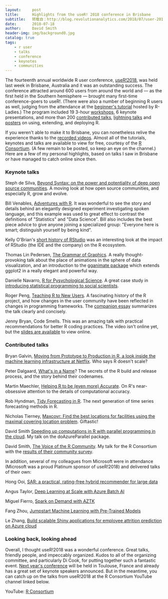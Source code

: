 ```yaml
---
layout:     post
title:      Highlights from the useR! 2018 conference in Brisbane
subtitle:   转载自：http://blog.revolutionanalytics.com/2018/07/user-2018-recap.html
date:       2018-07-18
author:     David Smith
header-img: img/background0.jpg
catalog: true
tags:
    - r user
    - talks
    - conference
    - keynotes
    - communities
---
```


The fourteenth annual worldwide R user conference, [useR!2018](https://www.r-project.org/conferences.html), was held last week in Brisbane, Australia and it was an outstanding success. The conference attracted around 600 users from around the world and — as the first held in the Southern hemisphere — brought many first-time conference-goers to useR!. (There were also a number of beginning R users as well, judging from the attendance at the [beginner's tutorial](https://www.youtube.com/watch?v=AmqxVDlfKQY) hosted by R-Ladies.) The program included 19 3-hour [workshops](https://user2018.r-project.org/tutorials), 6 keynote presentations, and more than 200 [contributed talks](https://user2018.r-project.org/schedule), [lightning talks](https://user2018.r-project.org/lightning) and [posters](https://user2018.r-project.org/poster) on using, extending, and deploying R.

If you weren't able to make it to Brisbane, you can nonetheless relive the experience thanks to the [recorded videos](https://www.youtube.com/channel/UC_R5smHVXRYGhZYDJsnXTwg/videos). Almost all of the tutorials, keynotes and talks are available to view for free, courtesy of the [R Consortium](https://www.r-consortium.org/). (A few remain to be posted, so keep an eye on the channel.) Here are a few of my personal highlights, based on talks I saw in Brisbane or have managed to catch online since then.

### Keynote talks

Steph de Silva, [Beyond Syntax: on the power and potentiality of deep open source communities](https://www.youtube.com/watch?v=27FxbDtCFoc). A moving look at how open source communities, and especially R, grow and evolve.

Bill Venables, [Adventures with R](https://www.youtube.com/watch?v=NNCD5g-wI9U). It was wonderful to see the story and details behind an elegantly designed experiment investigating spoken language, and this example was used to great effect to contrast the definitions of "Statistics" and "Data Science". Bill also includes the best piece advice to give anyone joining a specialized group: "Everyone here is smart; distinguish yourself by being kind".

Kelly O'Brian's [short history of RStudio](https://www.youtube.com/watch?v=m1yYu-MmgJw) was an interesting look at the impact of RStudio (the IDE and the company) on the R ecosystem.   

Thomas Lin Pedersen, [The Grammar of Graphics](https://www.youtube.com/watch?v=21ZWDrTukEs). A really thought-provoking talk about the place of animations in the sphere of data visualization, and an introduction to the [gganimate package](https://github.com/thomasp85/gganimate) which extends ggplot2 in a really elegant and powerful way.

Danielle Navarro, [R for Pysychological Science](https://www.youtube.com/watch?v=xFkEbYk0C0Q). A great case study in [introducing statistical programming to social scientists](http://compcogscisydney.org/learning-statistics-with-r).

Roger Peng, [Teaching R to New Users](https://www.youtube.com/watch?v=5033jBHFiHE&feature=youtu.be https://simplystatistics.org/2018/07/12/use-r-keynote-2018/). A fascinating history of the R project, and how changes in the user community have been reflected in changes in programming frameworks. The [companion essay](https://simplystatistics.org/2018/07/12/use-r-keynote-2018) summarizes the talk clearly and concisely.

Jenny Bryan, Code Smells. This was an amazing talk with practical recommendations for better R coding practices. The video isn't online yet, but the [slides are available](https://speakerdeck.com/jennybc/code-smells-and-feels) to view online.

### Contributed talks

Bryan Galvin, [Moving from Prototype to Production in R, a look inside the machine learning infrastructure at Netflix](https://www.youtube.com/watch?v=dLKky1xIxtc). Who says R doesn't scale?

Peter Dalgaard, [What's in a Name](https://www.youtube.com/watch?v=z1vTSdRolgI)? The secrets of the R build and release process, and the story behind their codenames.

Martin Maechler, [Helping R to be (even more) Accurate](https://www.youtube.com/watch?v=3Bu7QUxzIbA). On R's near-obsessive attention to the details of computational accuracy.

Rob Hyndman, [Tidy Forecasting in R](https://www.youtube.com/watch?v=MemnYSGeJ34). The next generation of time series forecasting methods in R. 

Nicholas Tierney, [Maxcovr: Find the best locations for facilities using the maximal covering location problem](https://www.youtube.com/watch?v=sA8ItKmdwjM). Giftastic!

David Smith [Speeding up computations in R with parallel programming in the cloud](https://www.youtube.com/watch?v=x7Kyp4cb7wk). My talk on the doAzureParallel package.

David Smith, [The Voice of the R Community](https://www.youtube.com/watch?v=b_wOnvS1WcA). My talk for the R Consortium with the [results of their community survey](http://blog.revolutionanalytics.com/downloads/Voice%20of%20R%20Community.pdf).

In addition, several of my colleagues from Microsoft were in attendance (Microsoft was a proud Platinum sponsor of useR!2018) and delivered talks of their own:

Hong Ooi, [SAR: a practical, rating-free hybrid recommender for large data](https://www.youtube.com/watch?v=CcbKRJ3QLVQ)

Angus Taylor, [Deep Learning at Scale with Azure Batch AI](https://www.youtube.com/watch?v=ybvONalUorM)

Miguel Fierro, [Spark on Demand with AZTK](https://www.youtube.com/watch?v=zKcL9Y83YgE)

Fang Zhou, [Jumpstart Machine Learning with Pre-Trained Models](https://www.youtube.com/watch?v=PNx6IUvJ1wg)

Le Zhang, [Build scalable Shiny applications for employee attrition prediction on Azure cloud](https://www.youtube.com/watch?v=VbHCtUSnN8o)

### Looking back, looking ahead

Overall, I thought useR!2018 was a wonderful conference. Great talks, friendly people, and impeccably organized. Kudos to all of the organizing committee, and particularly Di Cook, for putting together such a fantastic event. [Next year's conference](http://www.user2019.fr/) will be held in Toulouse, France and already has a great set of keynote speakers announced. But in the meantime, you can catch up on the talks from useR!2018 at the R Consortium YouTube channel linked below.

YouTube: [R Consortium](https://www.youtube.com/channel/UC_R5smHVXRYGhZYDJsnXTwg/videos)
